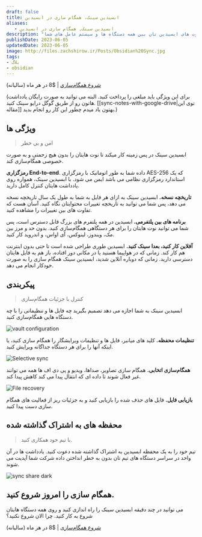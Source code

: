 ```yaml
---
draft: false
title: ابسیدین سینک، همگام سازی در ابسیدین
aliases: 
   - ابسیدین سینک, همگام سازی در ابسیدین
description: "همه نوت هایتان، روی همه دستگاه هایتان. راه امن و بی خطر برای سینک کردن نوت های ابسیدین تان بین همه دستگاه ها و سیستم عامل های شما. "
publishDate: 2023-06-05
updatedDate: 2023-06-05
image: http://files.zachshirow.ir/Posts/Obsidian%20Sync.jpg
tags: 
- بلاگ
- obsidian
---
```



[شروع همگام‌سازی](https://obsidian.md/account) | $8 در هر ماه (سالیانه)

(برای این ویژگی باید مبلغی را پرداخت کنید. البته می توانید به صورت رایگان یادداشت هاتون رو از طریق گوگل درایو سینک کنید. [[sync-notes-with-google-drive|توی این مقاله]] بهتون یاد میدم چطور این کار رو انجام بدید.)

## ویژگی ها

>امن و بی خطر 

ابسیدین سینک در پس زمینه کار میکند تا نوت هایتان را بدون هیچ زحمتی و به صورت خصوصی همگام‌سازی کند. 

**رمزگزاری End-to-end**. داده شما به طور اتوماتیک با رمزگزاری AES-256 که یک استاندارد رمزگزاری نظامی می باشد ایمن می شود. با ابسیدین سینک، همواره روی یادداشت هایتان کنترل کامل دارید.  

**تاریخچه نسخه.** ابسیدین سینک به ازای هر فایل به شما به طول یک سال تاریخچه نسخه می دهد، پس شما می توانید به تاریخچه تغییرات محتوایتان نگاه کنید. آسان هست که تفاوت های بین تغییرات را مشاهده کنید. 

**برنامه های بین پلتفرمی.** ابسیدین در همه پلتفرم های بزرگ قابل دسترس است، پس شما می توانید نوت هایتان را برای هر دستگاهی همگام‌سازی کنید. بدون حد و مرز بین مک، ویندوز، لینوکس، آی اواس، و اندروید کار کنید. 

**آفلاین کار کنید، بعدا سینک کنید.** ابسیدین طوری طراحی شده است تا حتی بدون اینترنت هم کار کند. زمانی که در هواپیما هستید یا در مکانی دور افتاده، باز هم به فایل هایتان دسترسی دارید. زمانی که دوباره آنلاین شدید، ابسیدین سینک همگام سازی را به صورت خودکار انجام می دهد. 


## پیکربندی

> کنترل با جزئیات همگام‌سازی

ابسیدین سینک به شما اجازه می دهد تصمیم بگیرید چه فایل ها و تنظیماتی را با چه دستگاه هایی همگام‌سازی کنید.  

![vault configuration](http://files.zachshirow.ir/Posts/sync-Vault-Configuration.png)

**تنظیمات محفظه.** کلید های میانبر، فایل ها و تنظیمات ویرایشگار را همگام سازی کنید، یا اینکه آنها را برای هر دستگاه جداگانه ویرایش کنید. 

![Selective sync](http://files.zachshirow.ir/Posts/sync-Selective-Sync.png)

**همگام‌سازی اتخابی.** همگام سازی تصاویر، صداها، ویدیو و پی دی اف ها همه می توانند غیر فعال شوند تا داده ای که انتقال پیدا می کند کاهش پیدا کند. 

![File recovery](http://files.zachshirow.ir/Posts/sync-File-Recovery.png)

**بازیابی فایل.** فایل های حذف شده را بازیابی کنید و به جزئیات ریز از فعالیت های همگام سازی دست پیدا کنید. 

## محفظه های به اشتراک گذاشته شده

> با تیم خود همکاری کنید. 

تیم خود را به یک محفظه ابسیدین به اشتراک گذاشته شده دعوت کنید. یادداشت ها در آن واحد در سراسر دستگاه های تیم تان بدون به خطر انداختن داده شرکت شما آپدیت می شوند. 

![sync share dark](http://files.zachshirow.ir/Posts/sync-share-dark.png)

## همگام سازی را امروز شروع کنید.

می توانید در چند دقیقه ابسیدین سینک را راه اندازی کنید و روی همه دستگاه هایتان شروع به کار کنید. چرا الان شروع نکنید؟ 

[شروع همگام‌سازی](https://obsidian.md/account) | $8 در هر ماه (سالیانه)




